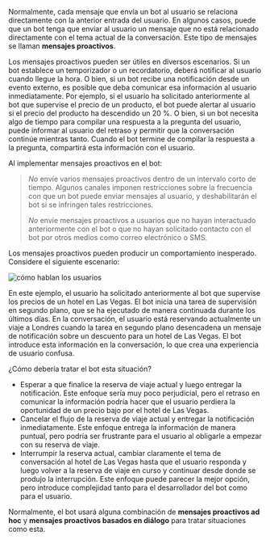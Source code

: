 Normalmente, cada mensaje que envía un bot al usuario se relaciona directamente con la anterior entrada del usuario. En algunos casos, puede que un bot tenga que enviar al usuario un mensaje que no está relacionado directamente con el tema actual de la conversación. Este tipo de mensajes se llaman **mensajes proactivos**. 

Los mensajes proactivos pueden ser útiles en diversos escenarios. Si un bot establece un temporizador o un recordatorio, deberá notificar al usuario cuando llegue la hora. O bien, si un bot recibe una notificación desde un evento externo, es posible que deba comunicar esa información al usuario inmediatamente. Por ejemplo, si el usuario ha solicitado anteriormente al bot que supervise el precio de un producto, el bot puede alertar al usuario si el precio del producto ha descendido un 20 %. O bien, si un bot necesita algo de tiempo para compilar una respuesta a la pregunta del usuario, puede informar al usuario del retraso y permitir que la conversación continúe mientras tanto. Cuando el bot termine de compilar la respuesta a la pregunta, compartirá esta información con el usuario. 

Al implementar mensajes proactivos en el bot:

> *No* envíe varios mensajes proactivos dentro de un intervalo corto de tiempo. Algunos canales imponen restricciones sobre la frecuencia con que un bot puede enviar mensajes al usuario, y deshabilitarán el bot si se infringen tales restricciones.
>
> *No* envíe mensajes proactivos a usuarios que no hayan interactuado anteriormente con el bot o que no hayan solicitado contacto con el bot por otros medios como correo electrónico o SMS.

Los mensajes proactivos pueden producir un comportamiento inesperado. Considere el siguiente escenario:

![cómo hablan los usuarios](~/media/designing-bots/capabilities/proactive1.png)

En este ejemplo, el usuario ha solicitado anteriormente al bot que supervise los precios de un hotel en Las Vegas. El bot inicia una tarea de supervisión en segundo plano, que se ha ejecutado de manera continuada durante los últimos días. En la conversación, el usuario está reservando actualmente un viaje a Londres cuando la tarea en segundo plano desencadena un mensaje de notificación sobre un descuento para un hotel de Las Vegas. El bot introduce esta información en la conversación, lo que crea una experiencia de usuario confusa. 

¿Cómo debería tratar el bot esta situación? 

- Esperar a que finalice la reserva de viaje actual y luego entregar la notificación. Este enfoque sería muy poco perjudicial, pero el retraso en comunicar la información podría hacer que el usuario perdiera la oportunidad de un precio bajo por el hotel de Las Vegas. 
- Cancelar el flujo de la reserva de viaje actual y entregar la notificación inmediatamente. Este enfoque entrega la información de manera puntual, pero podría ser frustrante para el usuario al obligarle a empezar con su reserva de viaje. 
- Interrumpir la reserva actual, cambiar claramente el tema de conversación al hotel de Las Vegas hasta que el usuario responda y luego volver a la reserva de viaje en curso y continuar desde donde se produjo la interrupción. Este enfoque puede parecer la mejor opción, pero introduce complejidad tanto para el desarrollador del bot como para el usuario.

Normalmente, el bot usará alguna combinación de **mensajes proactivos ad hoc** y **mensajes proactivos basados en diálogo** para tratar situaciones como esta. 
